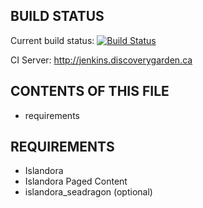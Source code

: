 BUILD STATUS
------------
Current build status:
[![Build Status](https://travis-ci.org/Islandora/islandora_solution_pack_newspaper.png?branch=7.x)](https://travis-ci.org/Islandora/islandora_solution_pack_newspaper)

CI Server:
http://jenkins.discoverygarden.ca

CONTENTS OF THIS FILE
---------------------

 * requirements

REQUIREMENTS
------------

 * Islandora
 * Islandora Paged Content
 * islandora_seadragon (optional)
